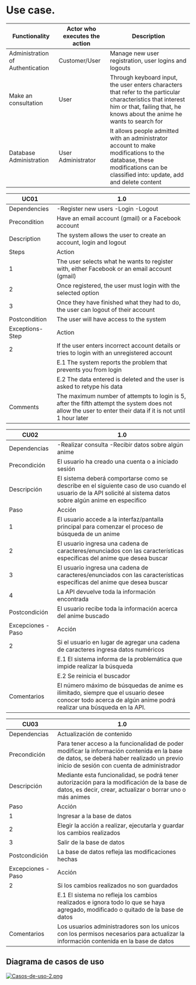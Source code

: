 # Use case.

|Functionality |Actor who executes the action |Description |
|---|---|---|
|Administration of Authentication |Customer/User |Manage new user registration, user logins and logouts |
|Make an consultation |User |Through keyboard input, the user enters characters that refer to the particular characteristics that interest him or that, failing that, he knows about the anime he wants to search for |
|Database Administration | User Administrator | It allows people admitted with an administrator account to make modifications to the database, these modifications can be classified into: update, add and delete content |

|UC01 | 1.0 |
|---|---|
|Dependencies |-Register new users -Login -Logout |
|Precondition |Have an email account (gmail) or a Facebook account|
|Description|The system allows the user to create an account, login and logout |
|Steps |Action |
|1 |The user selects what he wants to register with, either Facebook or an email account (gmail) |
|2 | Once registered, the user must login with the selected option|
|3 | Once they have finished what they had to do, the user can logout of their account |
|Postcondition |The user will have access to the system |
|Exceptions- Step |Action |
 |2 |If the user enters incorrect account details or tries to login with an unregistered account |
 ||E.1 The system reports the problem that prevents you from login | 
 ||E.2 The data entered is deleted and the user is asked to retype his data  |
|Comments |The maximum number of attempts to login is 5, after the fifth attempt the system does not allow the user to enter their data if it is not until 1 hour later|

|CU02 |1.0 |
|---|---|
|Dependencias |-Realizar consulta -Recibir datos sobre algún anime |
|Precondición |El usuario ha creado una cuenta o a iniciado sesión |
|Descripción|El sistema deberá comportarse como se describe en el siguiente caso de uso cuando el usuario de la API solicité al sistema datos sobre algún anime en especifico |
|Paso |Acción |
|1 |El usuario accede a la interfaz/pantalla principal para comenzar el proceso de búsqueda de un anime |
|2 | El usuario ingresa una cadena de caracteres/enunciados con las características específicas del anime que desea buscar|
|3 | El usuario ingresa una cadena de caracteres/enunciados con las características específicas del anime que desea buscar |
|4 |La API devuelve toda la información encontrada |
|Postcondición |El usuario recibe toda la información acerca del anime buscado |
|Excepciones - Paso |Acción |
 |2 |Si el usuario en lugar de agregar una cadena de caracteres ingresa datos numéricos |
 ||E.1 El sistema informa de la problemática que impide realizar la búsqueda | 
 ||E.2  Se reinicia el buscador |
|Comentarios |El número máximo de búsquedas de anime es ilimitado, siempre que el usuario desee conocer todo acerca de algún anime podrá realizar una búsqueda en la API. |

|CU03 | 1.0 |
|---|---|
|Dependencias |Actualización de contenido |
|Precondición |Para tener acceso a la funcionalidad de poder modificar la información contenida en la base de datos, se deberá haber realizado un previo inicio de sesión con cuenta de administrador |
|Descripción|Mediante esta funcionalidad, se podrá tener autorización para la modificación de la base de datos, es decir, crear, actualizar o borrar uno o más animes |
|Paso |Acción |
|1 |Ingresar a la base de datos |
|2 | Elegir la acción a realizar, ejecutarla y guardar los cambios realizados |
|3 | Salir de la base de datos |
|Postcondición |La base de datos refleja las modificaciones hechas |
|Excepciones - Paso |Acción |
 |2 | Si los cambios realizados no son guardados |
 ||E.1 El sistema no refleja los cambios realizados e ignora todo lo que se haya agregado, modificado o quitado de la base de datos | 
|Comentarios | Los usuarios administradores son los unicos con los permisos necesarios para actualizar la información contenida en la base de datos |


## Diagrama de casos de uso
[![Casos-de-uso-2.png](https://i.postimg.cc/GtrkKQds/Casos-de-uso-2.png)](https://postimg.cc/R6s6Vw3M)
